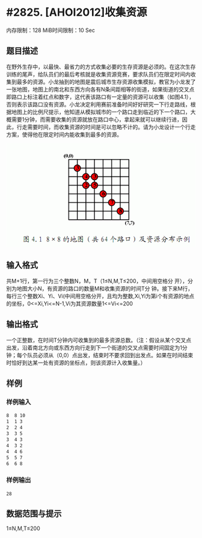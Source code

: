 # #2825. [AHOI2012]收集资源

内存限制：128 MiB时间限制：10 Sec

## 题目描述

在野外生存中，以最快、最省力的方式收集必要的生存资源是必须的。在这次生存训练的尾声，给队员们的最后考核就是收集资源竞赛，要求队员们在限定时间内收集到最多的资源。小龙抽到的地图是震后城市生存资源收集模拟，教官为小龙发了一张地图，地图上的南北和东西方向各有N条间距相等的街道，如果街道的交叉点即路口上标注着红点和数字，这代表该路口有一定量的资源可以收集（如图4.1），否则表示该路口没有资源。小龙决定利用赛前准备时间好好研究一下行走路线，根据地图上的比例尺提示，他知道从模拟城市的一个路口走到临近的下一个路口，大概需要1分钟，而需要收集的资源就放在路口中心，拿起来就可以继续行进，因此，行走需要时间，而收集资源的时间是可以忽略不计的。请为小龙设计一个行走方案，使得他在限定时间内能收集到最多的资源。

![](upload/201305/1(8).jpg)

## 输入格式

共M+1行，第一行为三个整数N，M，T（1&le;N,M,T&le;200，中间用空格分 开），分别为地图大小N，有资源的路口的数量M和收集资源的时间T分 钟。接下来M行，每行三个整数Xi、Yi、Vi(中间用空格分开，且均为整数,Xi,Yi为第i个有资源的地点的坐标，0<=Xi,Yi<=N-1,Vi为其资源数量1<=Vi<=200

## 输出格式

一个正整数，在时间T分钟内可收集到的最多资源总数。（注：假设从某个交叉点出发，沿着南北方向或东西方向行走到下一个街道的交叉点需要时间固定为1分钟；每个队员必须从（0,0）点出发，结束时不要求回到出发点。如果在时间结束时恰好到达某一处有资源的坐标点，则该资源计入收集量。）

## 样例

### 样例输入

    
    8  8 10
    1  1 3
    2  2 4
    3  3 5
    3  4 3
    4  3 2
    4  4 6
    5  5 7
    6  6 8
    
    

### 样例输出

    
    28
    

## 数据范围与提示

 1&le;N,M,T&le;200 
